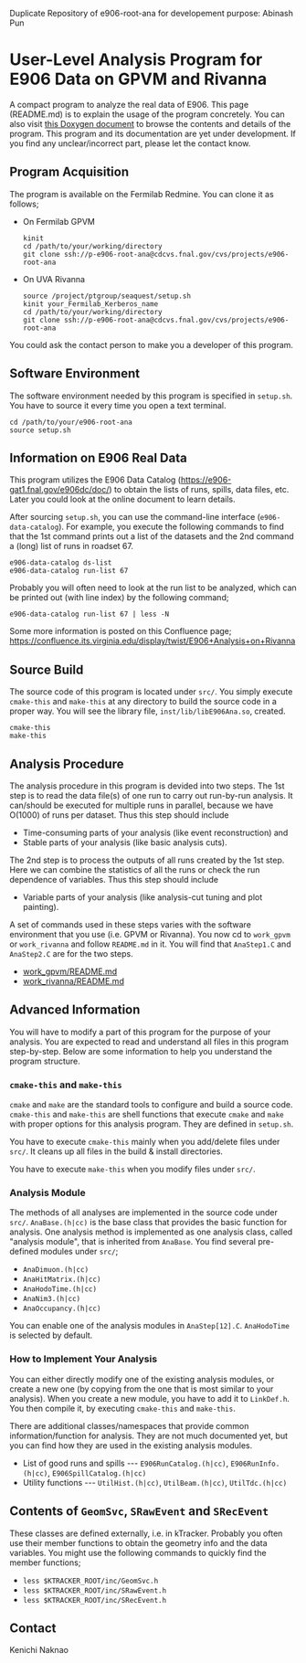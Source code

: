 Duplicate Repository of e906-root-ana for developement purpose: Abinash Pun

# User-Level Analysis Program for E906 Data on GPVM and Rivanna

A compact program to analyze the real data of E906.
This page (README.md) is to explain the usage of the program concretely.
You can also visit [this Doxygen document](https://e906-gat1.fnal.gov/e906-root-ana/doc/) to browse the contents and details of the program.
This program and its documentation are yet under development.
If you find any unclear/incorrect part, please let the contact know.


## Program Acquisition

The program is available on the Fermilab Redmine.
You can clone it as follows;

- On Fermilab GPVM

    ```
    kinit
    cd /path/to/your/working/directory
    git clone ssh://p-e906-root-ana@cdcvs.fnal.gov/cvs/projects/e906-root-ana
    ```

- On UVA Rivanna

    ```
    source /project/ptgroup/seaquest/setup.sh
    kinit your_Fermilab_Kerberos_name
    cd /path/to/your/working/directory
    git clone ssh://p-e906-root-ana@cdcvs.fnal.gov/cvs/projects/e906-root-ana
    ```

You could ask the contact person to make you a developer of this program.


## Software Environment

The software environment needed by this program is specified in `setup.sh`.
You have to source it every time you open a text terminal.

```
cd /path/to/your/e906-root-ana
source setup.sh
```


## Information on E906 Real Data

This program utilizes the E906 Data Catalog (https://e906-gat1.fnal.gov/e906dc/doc/) to obtain the lists of runs, spills, data files, etc.
Later you could look at the online document to learn details.

After sourcing `setup.sh`, you can use the command-line interface (`e906-data-catalog`).
For example, you execute the following commands to find that the 1st command prints out a list of the datasets and the 2nd command a (long) list of runs in roadset 67.

```
e906-data-catalog ds-list
e906-data-catalog run-list 67
```

Probably you will often need to look at the run list to be analyzed, which can be printed out (with line index) by the following command;

```
e906-data-catalog run-list 67 | less -N
```

Some more information is posted on this Confluence page;
https://confluence.its.virginia.edu/display/twist/E906+Analysis+on+Rivanna


## Source Build

The source code of this program is located under `src/`.
You simply execute `cmake-this` and `make-this` at any directory to build the source code in a proper way.
You will see the library file, `inst/lib/libE906Ana.so`, created.

```
cmake-this
make-this
```


## Analysis Procedure

The analysis procedure in this program is devided into two steps.
The 1st step is to read the data file(s) of one run to carry out run-by-run analysis.
It can/should be executed for multiple runs in parallel, because we have O(1000) of runs per dataset.
Thus this step should include

- Time-consuming parts of your analysis (like event reconstruction) and
- Stable parts of your analysis (like basic analysis cuts).

The 2nd step is to process the outputs of all runs created by the 1st step.
Here we can combine the statistics of all the runs or check the run dependence of variables.
Thus this step should include

- Variable parts of your analysis (like analysis-cut tuning and plot painting).

A set of commands used in these steps varies with the software environment that you use (i.e. GPVM or Rivanna).
You now cd to `work_gpvm` or `work_rivanna` and follow `README.md` in it.
You will find that `AnaStep1.C` and `AnaStep2.C` are for the two steps.

- [work_gpvm/README.md](work_gpvm/README.md)
- [work_rivanna/README.md](work_rivanna/README.md)


## Advanced Information

You will have to modify a part of this program for the purpose of your analysis.
You are expected to read and understand all files in this program step-by-step.
Below are some information to help you understand the program structure.


### `cmake-this` and `make-this`

`cmake` and `make` are the standard tools to configure and build a source code.
`cmake-this` and `make-this` are shell functions that execute `cmake` and `make` with proper options for this analysis program.
They are defined in `setup.sh`.

You have to execute `cmake-this` mainly when you add/delete files under `src/`.
It cleans up all files in the build & install directories.

You have to execute `make-this` when you modify files under `src/`.


### Analysis Module

The methods of all analyses are implemented in the source code under `src/`.
`AnaBase.(h|cc)` is the base class that provides the basic function for analysis.
One analysis method is implemented as one analysis class, called "analysis module", that is inherited from `AnaBase`.
You find several pre-defined modules under `src/`;

* `AnaDimuon.(h|cc)`
* `AnaHitMatrix.(h|cc)`
* `AnaHodoTime.(h|cc)`
* `AnaNim3.(h|cc)`
* `AnaOccupancy.(h|cc)`

You can enable one of the analysis modules in `AnaStep[12].C`.
`AnaHodoTime` is selected by default.


### How to Implement Your Analysis

You can either directly modify one of the existing analysis modules,
or create a new one (by copying from the one that is most similar to your analysis).
When you create a new module, you have to add it to `LinkDef.h`.
You then compile it, by executing `cmake-this` and `make-this`.

There are additional classes/namespaces that provide common information/function for analysis.
They are not much documented yet, but you can find how they are used in the existing analysis modules.

* List of good runs and spills --- `E906RunCatalog.(h|cc)`, `E906RunInfo.(h|cc)`, `E906SpillCatalog.(h|cc)`
* Utility functions --- `UtilHist.(h|cc)`, `UtilBeam.(h|cc)`, `UtilTdc.(h|cc)`


## Contents of `GeomSvc`, `SRawEvent` and `SRecEvent`

These classes are defined externally, i.e. in kTracker.
Probably you often use their member functions to obtain the geometry info and the data variables.
You might use the following commands to quickly find the member functions;

* `less $KTRACKER_ROOT/inc/GeomSvc.h`
* `less $KTRACKER_ROOT/inc/SRawEvent.h`
* `less $KTRACKER_ROOT/inc/SRecEvent.h`


## Contact

Kenichi Naknao
